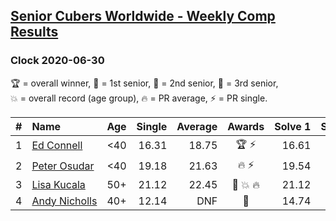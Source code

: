 <style>table {white-space: nowrap;}</style>

## [Senior Cubers Worldwide - Weekly Comp Results](/scw-comp/results/)
### Clock 2020-06-30

<span style="white-space: nowrap;">🏆 = overall winner</span>, <span style="white-space: nowrap;">🥇 = 1st senior</span>, <span style="white-space: nowrap;">🥈 = 2nd senior</span>, <span style="white-space: nowrap;">🥉 = 3rd senior</span>, <span style="white-space: nowrap;">💥 = overall record (age group)</span>, <span style="white-space: nowrap;">🔥 = PR average</span>, <span style="white-space: nowrap;">⚡ = PR single</span>.

| # | Name | Age | Single | Average | Awards | Solve 1 | Solve 2 | Solve 3 | Solve 4 | Solve 5 | Video |
| :--: | :-- | :--: | --: | --: | :--: | --: | --: | --: | --: | --: | :-- |
| 1 | [Ed Connell](../../persons/ed_connell/clock.md) | <40 | 16.31 | 18.75 | 🏆 ⚡ | 16.61 | 19.10 | 20.65 | 20.54 | 16.31 | [Link](https://www.facebook.com/events/1716512181834525/permalink/1720527314766345/) |
| 2 | [Peter Osudar](../../persons/peter_osudar/clock.md) | <40 | 19.18 | 21.63 | 🔥 ⚡ | 19.54 | 21.00 | 33.77 | 24.36 | 19.18 | [Link](https://www.facebook.com/events/1716512181834525/permalink/1716739918478418/) |
| 3 | [Lisa Kucala](../../persons/lisa_kucala/clock.md) | 50+ | 21.12 | 22.45 | 🥇 💥 🔥 | 21.12 | 35.81 | 21.89 | 22.41 | 23.05 | [Link](https://www.facebook.com/events/1716512181834525/permalink/1723076847844725/) |
| 4 | [Andy Nicholls](../../persons/andy_nicholls/clock.md) | 40+ | 12.14 | DNF | 🥈 | 14.74 | 16.79 | DNF | DNF | 12.14 | [Link](https://www.facebook.com/events/1716512181834525/permalink/1718868751598868/) |

<!-- Global site tag (gtag.js) - Google Analytics -->
<script async src="https://www.googletagmanager.com/gtag/js?id=UA-86348435-3"></script>
<script>window.dataLayer = window.dataLayer || []; function gtag() {dataLayer.push(arguments);} gtag('js', new Date()); gtag('config', 'UA-86348435-3');</script>
